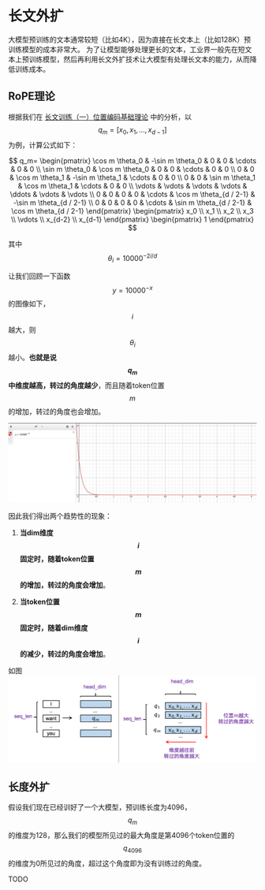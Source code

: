 # 长文外扩

大模型预训练的文本通常较短（比如4K），因为直接在长文本上（比如128K）预训练模型的成本非常大。
为了让模型能够处理更长的文本，工业界一般先在短文本上预训练模型，然后再利用长文外扩技术让大模型有处理长文本的能力，从而降低训练成本。

## RoPE理论

根据我们在 [长文训练（一）位置编码基础理论](https://zhuanlan.zhihu.com/p/1933621399240569735) 中的分析，以
$$q_m=[x_0, x_1, \ldots, x_{d-1}]$$
为例，计算公式如下：

$$
q_m=
\begin{pmatrix}
\cos m \theta_0 & -\sin m \theta_0 & 0 & 0 & \cdots & 0 & 0 \\
\sin m \theta_0 & \cos m \theta_0 & 0 & 0 & \cdots & 0 & 0 \\
0 & 0 & \cos m \theta_1 & -\sin m \theta_1 & \cdots & 0 & 0 \\
0 & 0 & \sin m \theta_1 & \cos m \theta_1 & \cdots & 0 & 0 \\
\vdots & \vdots & \vdots & \vdots & \ddots & \vdots & \vdots \\
0 & 0 & 0 & 0 & \cdots & \cos m \theta_{d / 2-1} & -\sin m \theta_{d / 2-1} \\
0 & 0 & 0 & 0 & \cdots & \sin m \theta_{d / 2-1} & \cos m \theta_{d / 2-1}
\end{pmatrix}
\begin{pmatrix}
x_0 \\
x_1 \\
x_2 \\
x_3 \\
\vdots \\
x_{d-2} \\
x_{d-1}
\end{pmatrix}
\begin{pmatrix}
1
\end{pmatrix}
$$

其中
$$\theta_i = 10000^{-2i/d}$$

让我们回顾一下函数
$$y = 10000^{-x}$$
的图像如下，
$$i$$
越大，则
$$\theta_i$$
越小。**也就是说
$$q_m$$
中维度越高，转过的角度越少**，而且随着token位置
$$m$$
的增加，转过的角度也会增加。

![img](https://github.com/monster119120/Industrial_LLM_tutorial/raw/main/2_training/algo/long_context/theta_formula.png)


因此我们得出两个趋势性的现象：
1. **当dim维度
$$i$$
固定时，随着token位置
$$m$$
的增加，转过的角度会增加**。

2. **当token位置
$$m$$
固定时，随着dim维度
$$i$$
的减少，转过的角度会增加**。

如图
![img](https://github.com/monster119120/Industrial_LLM_tutorial/raw/main/2_training/algo/long_context/theta_trends.png)

## 长度外扩

假设我们现在已经训好了一个大模型，预训练长度为4096，
$$
q_m
$$
的维度为128，那么我们的模型所见过的最大角度是第4096个token位置的
$$
q_{4096}
$$
的维度为0所见过的角度，超过这个角度即为没有训练过的角度。

TODO